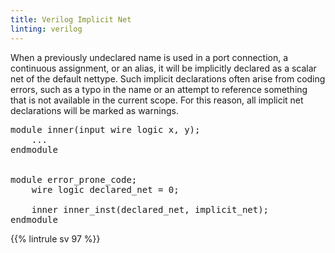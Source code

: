 ```yaml
---
title: Verilog Implicit Net
linting: verilog
---
```


When a previously undeclared name is used in a port connection, a continuous assignment, or an alias, it will be implicitly declared as a scalar net of the default nettype. Such implicit declarations often arise from coding errors, such as a typo in the name or an attempt to reference something that is not available in the current scope. For this reason, all implicit net declarations will be marked as warnings.

<pre>
module inner(input wire logic x, y);
    ...
endmodule


module error_prone_code;
    wire logic declared_net = 0;

    inner inner_inst(<span class="goodcode">declared_net</span>, <span class="warning">implicit_net</span>);
endmodule
</pre>

{{% lintrule sv 97 %}}